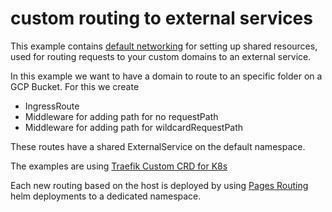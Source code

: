 # custom routing to external services

This example contains [default networking](./default-networking) for setting up shared resources, used for routing
requests to your custom domains to an external service.

In this example we want to have a domain to route to an specific folder on a GCP Bucket. For this we create 
* IngressRoute
* Middleware for adding path for no requestPath
* Middleware for adding path for wildcardRequestPath

These routes have a shared ExternalService on the default namespace.

The examples are using [Traefik Custom CRD for K8s](https://doc.traefik.io/traefik/reference/dynamic-configuration/kubernetes-crd/#definitions)

Each new routing based on the host is deployed by using [Pages Routing](./pages-routing) helm deployments to a dedicated namespace.